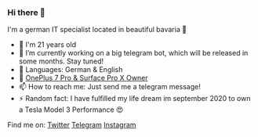 ### Hi there 👋

I'm a german IT specialist located in beautiful bavaria 🌳

<!--
**matze19999/matze19999** is a ✨ _special_ ✨ repository because its `README.md` (this file) appears on your GitHub profile.
Here are some ideas to get you started:
-->

- 📅 I'm 21 years old
- 🔭 I’m currently working on a big telegram bot, which will be released in some months. Stay tuned!
- 💬 Languages: German & English
- 📱 [OnePlus 7 Pro & Surface Pro X Owner](https://www.microsoft.com/en-us/p/surface-pro-x/8vdnrp2m6hhc?activetab=overview)
- 📫 How to reach me: Just send me a telegram message!
- ⚡ Random fact: I have fulfilled my life dream im september 2020 to own a Tesla Model 3 Performance 😍

Find me on:
[Twitter](https://twitter.com/matze19999)
[Telegram](https://t.me/matze19999)
[Instagram](https://www.instagram.com/matze19999/)
